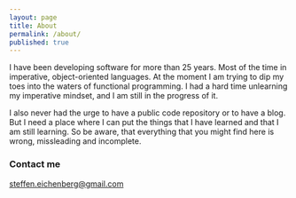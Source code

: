```yaml
---
layout: page
title: About
permalink: /about/
published: true
---
```


I have been developing software for more than 25 years. Most of the time in imperative, object-oriented languages. At the moment I am trying to dip my toes into the waters of functional programming. I had a hard time unlearning my imperative mindset, and I am still in the progress of it.

I also never had the urge to have a public code repository or to have a blog. But I need a place where I can put the things that I have learned and that I am still learning. So be aware, that everything that you might find here is wrong, missleading and incomplete.

### Contact me

[steffen.eichenberg@gmail.com](mailto:steffen.eichenberg@gmail.com)
